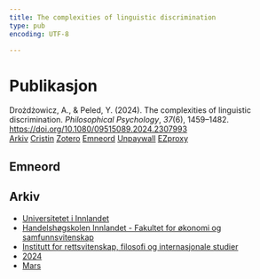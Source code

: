 ```yaml
---
title: The complexities of linguistic discrimination
type: pub
encoding: UTF-8

---
```

<h1>Publikasjon</h1>
<article id="csl-bib-container-QY99KBPE" class="csl-bib-container">
  <div class="csl-bib-body"> <div class="csl-entry">Drożdżowicz, A., &#38; Peled, Y. (2024). The complexities of linguistic discrimination. <i>Philosophical Psychology</i>, <i>37</i>(6), 1459–1482. <a href="https://doi.org/10.1080/09515089.2024.2307993">https://doi.org/10.1080/09515089.2024.2307993</a></div> </div>
  <div class="csl-bib-buttons">
    <a href="#taxonomy-article-QY99KBPE" alt="archive" class="csl-bib-button">Arkiv</a>
    <a href="https://app.cristin.no/results/show.jsf?id=2253911" alt="Cristin" class="csl-bib-button">Cristin</a>
    <a href="http://zotero.org/groups/5881554/items/QY99KBPE" alt="Zotero" class="csl-bib-button">Zotero</a>
    <a href="#keywords-article-QY99KBPE" alt="keywords" class="csl-bib-button">Emneord</a>
    <a href="https://www.tandfonline.com/doi/pdf/10.1080/09515089.2024.2307993?needAccess=true" alt="Unpaywall" class="csl-bib-button">Unpaywall</a>
    <a href="https://www.tandfonline.com/doi/pdf/10.1080/09515089.2024.2307993?needAccess=true" alt="EZproxy" class="csl-bib-button">EZproxy</a>
  </div>
  <div id="csl-bib-meta-container-QY99KBPE"></div>
</article>
<div id="csl-bib-meta-QY99KBPE" class="csl-bib-meta">
  <article id="keywords-article-QY99KBPE" class="keywords-article">
    <h1>Emneord</h1>
    
  </article>
  <article id="taxonomy-article-QY99KBPE" class="taxonomy-article">
    <h1>Arkiv</h1>
    <ul>
      <li><a href="{{< params subfolder >}}nn/archive/?key=3DCRN523">Universitetet i Innlandet</a></li>
      <li><a href="{{< params subfolder >}}nn/archive/?key=DU8Q9LN9">Handelshøgskolen Innlandet - Fakultet for økonomi og samfunnsvitenskap</a></li>
      <li><a href="{{< params subfolder >}}nn/archive/?key=ITYAG68H">Institutt for rettsvitenskap, filosofi og internasjonale studier</a></li>
      <li><a href="{{< params subfolder >}}nn/archive/?key=KVIAK4ZQ">2024</a></li>
      <li><a href="{{< params subfolder >}}nn/archive/?key=ERNIDNF6">Mars</a></li>
    </ul>
  </article>
</div>
